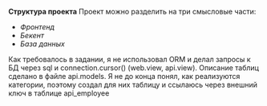 __Структура проекта__
Проект можно разделить на три смысловые части:

- *Фронтенд*
- *Бекент*
- *База данных*

Как требовалось в задании, я не использовал ORM и делал запросы к БД через sql и connection.cursor() (web.view, api.view).
Описание таблиц сделано в файле api.models. Я не до конца понял, как реализуются категории, поэтому создал для них таблицу и ссылаюсь через внешний ключ в таблице api_employee
